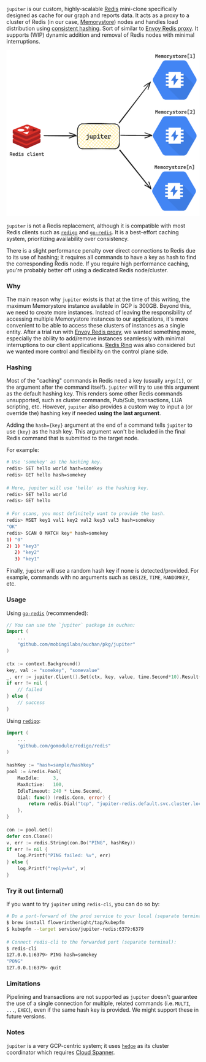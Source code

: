 `jupiter` is our custom, highly-scalable [Redis](https://redis.io/) mini-clone specifically designed as cache for our graph and reports data. It acts as a proxy to a cluster of Redis (in our case, [Memorystore](https://cloud.google.com/memorystore)) nodes and handles load distribution using [consistent hashing](https://en.wikipedia.org/wiki/Consistent_hashing). Sort of similar to [Envoy Redis proxy](https://www.envoyproxy.io/docs/envoy/latest/intro/arch_overview/other_protocols/redis). It supports (WIP) dynamic addition and removal of Redis nodes with minimal interruptions.

<p align="center">
  <img src="./assets/jupiter.png" width="560" title="hedge">
</p>

`jupiter` is not a Redis replacement, although it is compatible with most Redis clients such as [`redigo`](https://github.com/gomodule/redigo) and [`go-redis`](https://github.com/redis/go-redis). It is a best-effort caching system, prioritizing availability over consistency.

There is a slight performance penalty over direct connections to Redis due to its use of hashing; it requires all commands to have a key as hash to find the corresponding Redis node. If you require high performance caching, you're probably better off using a dedicated Redis node/cluster.

### Why

The main reason why `jupiter` exists is that at the time of this writing, the maximum Memorystore instance available in GCP is 300GB. Beyond this, we need to create more instances. Instead of leaving the responsibility of accessing multiple Memorystore instances to our applications, it's more convenient to be able to access these clusters of instances as a single entity. After a trial run with [Envoy Redis proxy](https://www.envoyproxy.io/docs/envoy/latest/intro/arch_overview/other_protocols/redis), we wanted something more, especially the ability to add/remove instances seamlessly with minimal interruptions to our client applications. [Redis Ring](https://redis.uptrace.dev/guide/ring.html) was also considered but we wanted more control and flexibility on the control plane side.

### Hashing

Most of the "caching" commands in Redis need a key (usually `args[1]`, or the argument after the command itself). `jupiter` will try to use this argument as the default hashing key. This renders some other Redis commands unsupported, such as cluster commands, Pub/Sub, transactions, LUA scripting, etc. However, `jupiter` also provides a custom way to input a (or override the) hashing key if needed **using the last argument**.

Adding the `hash={key}` argument at the end of a command tells `jupiter` to use `{key}` as the hash key. This argument won't be included in the final Redis command that is submitted to the target node.

For example:

```sh
# Use 'somekey' as the hashing key.
redis> SET hello world hash=somekey
redis> GET hello hash=somekey

# Here, jupiter will use 'hello' as the hashing key.
redis> SET hello world
redis> GET hello

# For scans, you most definitely want to provide the hash.
redis> MSET key1 val1 key2 val2 key3 val3 hash=somekey
"OK"
redis> SCAN 0 MATCH key* hash=somekey
1) "0"
2) 1) "key3"
   2) "key2"
   3) "key1"
```

Finally, `jupiter` will use a random hash key if none is detected/provided. For example, commands with no arguments such as `DBSIZE`, `TIME`, `RANDOMKEY`, etc.

### Usage

Using [`go-redis`](https://github.com/redis/go-redis) (recommended):

```go
// You can use the `jupiter` package in ouchan:
import (
    ...
    "github.com/mobingilabs/ouchan/pkg/jupiter"
)

ctx := context.Background()
key, val := "somekey", "somevalue"
_, err := jupiter.Client().Set(ctx, key, value, time.Second*10).Result()
if err != nil {
    // failed
} else {
    // success
}
```

Using [`redigo`](https://github.com/gomodule/redigo):

```go
import (
    ...
    "github.com/gomodule/redigo/redis"
)

hashKey := "hash=sample/hashkey"
pool := &redis.Pool{
    MaxIdle:     3,
    MaxActive:   100,
    IdleTimeout: 240 * time.Second,
    Dial: func() (redis.Conn, error) {
        return redis.Dial("tcp", "jupiter-redis.default.svc.cluster.local:6379")
    },
}

con := pool.Get()
defer con.Close()
v, err := redis.String(con.Do("PING", hashKey))
if err != nil {
    log.Printf("PING failed: %v", err)
} else {
    log.Printf("reply=%v", v)
}
```

### Try it out (internal)

If you want to try `jupiter` using `redis-cli`, you can do so by:

```sh
# Do a port-forward of the prod service to your local (separate terminal):
$ brew install flowerinthenight/tap/kubepfm
$ kubepfm --target service/jupiter-redis:6379:6379

# Connect redis-cli to the forwarded port (separate terminal):
$ redis-cli
127.0.0.1:6379> PING hash=somekey
"PONG"
127.0.0.1:6379> quit
```

### Limitations

Pipelining and transactions are not supported as `jupiter` doesn't guarantee the use of a single connection for multiple, related commands (i.e. `MULTI`, `...`, `EXEC`), even if the same hash key is provided. We might support these in future versions.

### Notes

`jupiter` is a very GCP-centric system; it uses [`hedge`](https://github.com/flowerinthenight/hedge) as its cluster coordinator which requires [Cloud Spanner](https://cloud.google.com/spanner).
